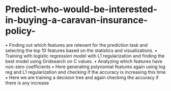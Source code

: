 # Predict-who-would-be-interested-in-buying-a-caravan-insurance-policy-
• Finding out which features are relevant for the prediction task and selecting the top 10 features based on the statistics and visualizations.
• Training with logistic regression model with L1 regularization and finding the best model using Gridsearch on C values. 
• Analyzing which features have non-zero coefficients 
• Here generating polynomial features again using log reg and L1 regularization and checking if the accuracy is increasing this time 
• Here we are training a decision tree and again checking the accuracy if there is any increase
